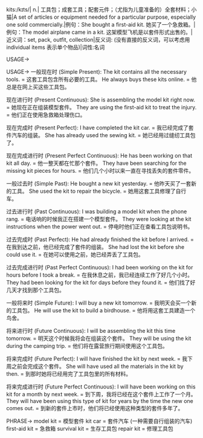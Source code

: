 kits:/kɪts/| n.| 工具包；成套工具；配套元件；（尤指为儿童准备的）全套材料；小猫|A set of articles or equipment needed for a particular purpose, especially one sold commercially.|例句：She bought a first-aid kit. 她买了一个急救箱。|例句：The model airplane came in a kit. 这架模型飞机是以套件形式出售的。|近义词：set, pack, outfit, collection|反义词: (没有直接的反义词，可以考虑用 individual items 表示单个物品)|词性:名词

USAGE->

USAGE->
一般现在时 (Simple Present):
The kit contains all the necessary tools. = 这套工具包含所有必要的工具。
He always buys these kits online. = 他总是在网上买这些工具包。

现在进行时 (Present Continuous):
She is assembling the model kit right now. = 她现在正在组装模型套件。
They are using the first-aid kit to treat the injury. = 他们正在使用急救箱处理伤口。

现在完成时 (Present Perfect):
I have completed the kit car. = 我已经完成了套件汽车的组装。
She has already used the sewing kit. = 她已经用过缝纫工具包了。

现在完成进行时 (Present Perfect Continuous):
He has been working on that kit all day. = 他一整天都在忙那个套件。
They have been searching for the missing kit pieces for hours. = 他们几个小时以来一直在寻找丢失的套件零件。

一般过去时 (Simple Past):
He bought a new kit yesterday. = 他昨天买了一套新的工具。
She used the kit to repair the bicycle. = 她用这套工具修理了自行车。

过去进行时 (Past Continuous):
I was building a model kit when the phone rang. = 电话响的时候我正在搭建一个模型套件。
They were looking at the kit instructions when the power went out. = 停电时他们正在查看工具包说明书。

过去完成时 (Past Perfect):
He had already finished the kit before I arrived. = 在我到达之前，他已经完成了套件的组装。
She had lost the kit before she could use it. = 在她可以使用之前，她已经弄丢了工具包。

过去完成进行时 (Past Perfect Continuous):
I had been working on the kit for hours before I took a break. = 在我休息之前，我已经连续工作了好几个小时。
They had been looking for the kit for days before they found it. = 他们找了好几天才找到那个工具包。


一般将来时 (Simple Future):
I will buy a new kit tomorrow. = 我明天会买一个新的工具包。
He will use the kit to build a birdhouse. = 他将用这套工具建造一个鸟舍。

将来进行时 (Future Continuous):
I will be assembling the kit this time tomorrow. = 明天这个时候我将会在组装这个套件。
They will be using the kit during the camping trip. = 他们将在露营旅行期间使用这个工具包。

将来完成时 (Future Perfect):
I will have finished the kit by next week. = 我下周之前会完成这个套件。
She will have used all the materials in the kit by then. = 到那时她将已经用完了工具包里的所有材料。

将来完成进行时 (Future Perfect Continuous):
I will have been working on this kit for a month by next week. = 到下周，我将已经在这个套件上工作了一个月。
They will have been using this type of kit for years by the time the new one comes out. = 到新的套件上市时，他们将已经使用这种类型的套件多年了。



PHRASE->
model kit = 模型套件
kit car =  套件汽车 (一种需要自行组装的汽车)
first-aid kit = 急救箱
survival kit = 生存工具包
repair kit = 修理工具包
